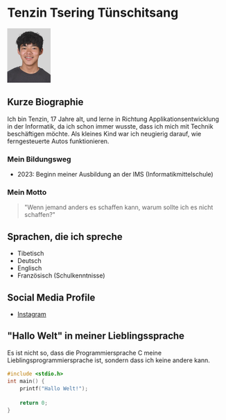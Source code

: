 # Tenzin Tsering Tünschitsang


<img src="../img/tutenBild.jpg" alt="Alternativer Text" style="width: 100px; object-fit: cover;">




## Kurze Biographie

Ich bin Tenzin, 17 Jahre alt, und lerne in Richtung Applikationsentwicklung in der Informatik, da ich schon immer wusste, dass ich mich mit Technik beschäftigen möchte. Als kleines Kind war ich neugierig darauf, wie ferngesteuerte Autos funktionieren.

### Mein Bildungsweg

- 2023: Beginn meiner Ausbildung an der IMS (Informatikmittelschule)

### Mein Motto

> "Wenn jemand anders es schaffen kann, warum sollte ich es nicht schaffen?"


## Sprachen, die ich spreche

- Tibetisch
- Deutsch
- Englisch
- Französisch (Schulkenntnisse)

## Social Media Profile

- [Instagram](https://www.instagram.com/ten_.05/)

## "Hallo Welt" in meiner Lieblingssprache

Es ist nicht so, dass die Programmiersprache C meine Lieblingsprogrammiersprache ist, sondern dass ich keine andere kann.

```c
#include <stdio.h>
int main() {
    printf("Hallo Welt!");

    return 0;
}

